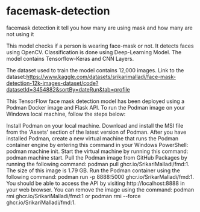 # facemask-detection
facemask  detection  it tell you how many are using mask  and  how many are not using it 

This model checks if a person is wearing face-mask or not.
It detects faces using OpenCV.
Classification is done using Deep-Learning Model.
The model contains Tensorflow-Keras and CNN Layers.

The dataset used to train the model contains 12,000 images.
Link to the dataset:https://www.kaggle.com/datasets/srikarimalladi/face-mask-detection-12k-images-dataset/code?datasetId=3454882&sortBy=dateRun&tab=profile


This TensorFlow face mask detection model has been deployed using a Podman Docker image and Flask API. To run the Podman image on your Windows local machine, follow the steps below:

Install Podman on your local machine. Download and install the MSI file from the 'Assets' section of the latest version of Podman.
After you have installed Podman, create a new virtual machine that runs the Podman container engine by entering this command in your Windows PowerShell: podman machine init.
Start the virtual machine by running this command: podman machine start.
Pull the Podman image from GitHub Packages by running the following command: podman pull ghcr.io/SrikariMalladi/fmd:1. The size of this image is 1.79 GB.
Run the Podman container using the following command: podman run -p 8888:5000 ghcr.io/SrikarMalladi/fmd:1.
You should be able to access the API by visiting http://localhost:8888 in your web browser.
You can remove the image using the command: podman rmi ghcr.io/SrikariMalladi/fmd:1 or podman rmi --force ghcr.io/SrikariMalladi/fmd:1.
